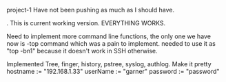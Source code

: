 project-1
Have not been pushing as much as I should have. 

. This is current working version. 
EVERYTHING WORKS. 

Need to implement more command line functions, the only one we have now is -top command which was a pain to implement. needed to use it as "top -bn1" because it doesn't work in SSH otherwise. 

Implemented Tree, finger, history, pstree, syslog, authlog. Make it pretty	
    hostname := "192.168.1.33"
	userName := "garner"
	password := "password"